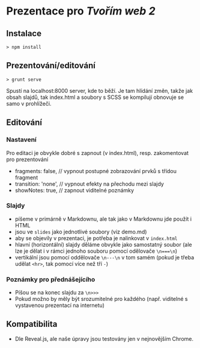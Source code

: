 # Prezentace pro _Tvořím web 2_

## Instalace

```
> npm install
```

## Prezentování/editování

```
> grunt serve
```

Spustí na localhost:8000 server, kde to běží. Je tam hlídání změn, takže jak obsah slajdů, tak index.html a soubory s SCSS se kompilují obnovuje se samo v prohlížeči.

## Editování

### Nastavení

Pro editaci je obvykle dobré s zapnout (v index.html), resp. zakomentovat pro prezentování

* fragments: false,   // vypnout postupné zobrazování prvků s třídou fragment
* transition: 'none', // vypnout efekty na přechodu mezi slajdy
* showNotes: true,    // zapnout viditelné poznámky

### Slajdy

* píšeme v primárně v Markdownu, ale tak jako v Markdownu jde použít i HTML
* jsou ve `slides` jako jednotlivé soubory (viz demo.md)
* aby se objevily v prezentaci, je potřeba je nalinkovat v `index.html`
* hlavní (horizontální) slajdy děláme obvykle jako samostatný soubor (ale lze je dělat i v rámci jednoho souboru pomocí odělovače `\n===\n`)
* vertikální jsou pomocí oddělovače `\n---\n` v tom samém (pokud je třeba udělat `<hr>`, tak pomocí více než tří `-`)

### Poznámky pro přednášejícího

* Píšou se na konec slajdu za `\n>>>`
* Pokud možno by měly být srozumitelné pro každého (např. viditelné s vystavenou prezentací na internetu)

## Kompatibilita

* Dle Reveal.js, ale naše úpravy jsou testovány jen v nejnovějším Chrome.